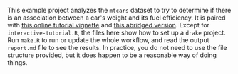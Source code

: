 This example project analyzes the `mtcars` dataset to try to determine if there is an association between a car's weight and its fuel efficiency. It is paired with [this online tutorial vignette](https://ropensci.github.io/drake/articles/example-mtcars.html) and [this abridged version](https://ropensci.github.io/drake/articles/drake.html). Except for `interactive-tutorial.R`, the files here show how to set up a `drake` project. Run `make.R` to run or update the whole workflow, and read the output `report.md` file to see the results. In practice, you do not need to use the file structure provided, but it does happen to be a reasonable way of doing things.

